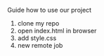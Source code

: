 Guide how to use our project

1. clone my repo
2. open index.html in browser
3. add style.css
4. new remote job
